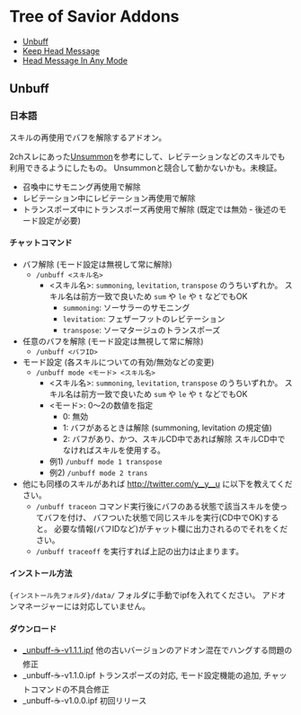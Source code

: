 # Tree of Savior Addons

- [Unbuff](https://github.com/yyyyyu/Tree-of-Savior-Addons/tree/master/unbuff)
- [Keep Head Message](https://github.com/yyyyyu/Tree-of-Savior-Addons/tree/master/KeepHeadMessage)
- [Head Message In Any Mode](https://github.com/yyyyyu/Tree-of-Savior-Addons/tree/master/HeadMessageInAnyMode)


## Unbuff


### 日本語


スキルの再使用でバフを解除するアドオン。

2chスレにあった[Unsummon](http://mint.2ch.net/test/read.cgi/ogame2/1477572608/798)を参考にして、レビテーションなどのスキルでも利用できるようにしたもの。
Unsummonと競合して動かないかも。未検証。

- 召喚中にサモニング再使用で解除
- レビテーション中にレビテーション再使用で解除
- トランスポーズ中にトランスポーズ再使用で解除 (既定では無効 - 後述のモード設定が必要)

#### チャットコマンド

- バフ解除 (モード設定は無視して常に解除)
	- `/unbuff <スキル名>`
		- &lt;スキル名&gt;: `summoning`, `levitation`, `transpose` のうちいずれか。
			スキル名は前方一致で良いため `sum` や `le` や `t` などでもOK
			- `summoning`: ソーサラーのサモニング
			- `levitation`: フェザーフットのレビテーション
			- `transpose`: ソーマタージュのトランスポーズ
- 任意のバフを解除 (モード設定は無視して常に解除)
	- `/unbuff <バフID>`
- モード設定 (各スキルについての有効/無効などの変更)
	- `/unbuff mode <モード> <スキル名>`
		- &lt;スキル名&gt;: `summoning`, `levitation`, `transpose` のうちいずれか。
			スキル名は前方一致で良いため `sum` や `le` や `t` などでもOK
		- &lt;モード&gt;: 0～2の数値を指定
			- 0: 無効
			- 1: バフがあるときは解除 (summoning, levitation の規定値)
			- 2: バフがあり、かつ、スキルCD中であれば解除
				スキルCD中でなければスキルを使用する。
		- 例1) `/unbuff mode 1 transpose`
		- 例2) `/unbuff mode 2 trans`
- 他にも同様のスキルがあれば http://twitter.com/y__y__u に以下を教えてください。
	- `/unbuff traceon` コマンド実行後にバフのある状態で該当スキルを使ってバフを付け、
		バフついた状態で同じスキルを実行(CD中でOK)すると。
		必要な情報(バフIDなど)がチャット欄に出力されるのでそれをください。
	- `/unbuff traceoff` を実行すれば上記の出力は止まります。


#### インストール方法

`{インストール先フォルダ}/data/` フォルダに手動でipfを入れてください。
アドオンマネージャーには対応していません。


#### ダウンロード

- [_unbuff-☕-v1.1.1.ipf](https://github.com/yyyyyu/Tree-of-Savior-Addons/blob/master/unbuff/ipf/_unbuff-%E2%98%95-v1.1.1.ipf) 他の古いバージョンのアドオン混在でハングする問題の修正
- _unbuff-☕-v1.1.0.ipf トランスポーズの対応, モード設定機能の追加, チャットコマンドの不具合修正
- _unbuff-☕-v1.0.0.ipf 初回リリース

